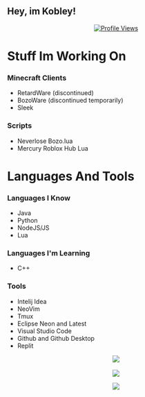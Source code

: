 ## Hey, im Kobley!

<a href="https://github.com/Kobley">
  <p align="center">
    <img src="https://komarev.com/ghpvc/?username=Kobley" alt="Profile Views">
  </p>
</a>

# Stuff Im Working On

### Minecraft Clients
- RetardWare (discontinued)
- BozoWare (discontinued temporarily)
- Sleek

### Scripts
- Neverlose Bozo.lua 
- Mercury Roblox Hub Lua

# Languages And Tools

### Languages I Know
- Java 
- Python
- NodeJS/JS
- Lua


### Languages I'm Learning
- C++

### Tools
- Intelij Idea
- NeoVim
- Tmux
- Eclipse Neon and Latest 
- Visual Studio Code
- Github and Github Desktop
- Replit

<p align="center">
  <img src="https://discord.c99.nl/widget/theme-1/862491763377569823.png" />
  <br />
  <br />
  <img src="https://github-profile-trophy.vercel.app/?username=Kobley&theme=nord&margin-w=15&margin-h=1&column=6" />
</p>

<p align="center">
  <img src="https://github-readme-stats.vercel.app/api/?username=Kobley&title_color=4F8CC9&text_color=9f9f9f&show_icons=true&bg_color=00000000&hide_border=true&icon_color=4F8CC9&hide_title=true&count_private=true" />
</p>
